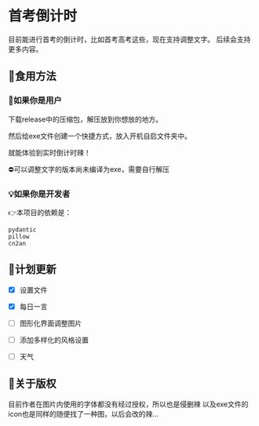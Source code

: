 # 首考倒计时

目前能进行首考的倒计时，比如首考高考这些，现在支持调整文字。
后续会支持更多内容。

## 🍗食用方法

### 🥳如果你是用户

下载release中的压缩包，解压放到你想放的地方。

然后给exe文件创建一个快捷方式，放入开机自启文件夹中。

就能体验到实时倒计时辣！

⛔可以调整文字的版本尚未编译为exe，需要自行解压

### 💡如果你是开发者

👉本项目的依赖是：
```
pydantic
pillow
cn2an
```


## 📃计划更新

- [x] 设置文件

- [x] 每日一言

- [ ] 图形化界面调整图片

- [ ] 添加多样化的风格设置

- [ ] 天气

## 💭关于版权

目前作者在图片内使用的字体都没有经过授权，所以也是侵删辣
以及exe文件的icon也是同样的随便找了一种图，以后会改的辣...
